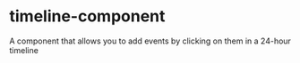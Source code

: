 # timeline-component
A component that allows you to add events by clicking on them in a 24-hour timeline
